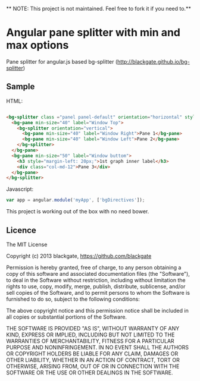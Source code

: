 ** NOTE: This project is not maintained. Feel free to fork it if you need to.**

# Angular pane splitter with min and max options

Pane splitter for angular.js based bg-splitter (http://blackgate.github.io/bg-splitter)

## Sample

HTML:
```html

<bg-splitter class ="panel panel-default" orientation="horizontal" style="margin: inherit">
  <bg-pane min-size="40" label="Window Top">
    <bg-splitter orientation="vertical">
      <bg-pane min-size="40" label="Window Right">Pane 1</bg-pane>
      <bg-pane min-size="40" label="Window Left">Pane 2</bg-pane>
    </bg-splitter>
  </bg-pane>
  <bg-pane min-size="50" label="Window buttom">
    <h3 style="margin-left: 20px;">1st graph inner label</h3>
    <div class="col-md-12">Pane 3</div>
  </bg-pane>
</bg-splitter>

```

Javascript:
```javascript
var app = angular.module('myApp', ['bgDirectives']);
```

This project is working out of the box with no need bower.


## Licence

The MIT License

Copyright (c) 2013 blackgate, https://github.com/blackgate

Permission is hereby granted, free of charge, to any person obtaining a copy
of this software and associated documentation files (the "Software"), to deal
in the Software without restriction, including without limitation the rights
to use, copy, modify, merge, publish, distribute, sublicense, and/or sell
copies of the Software, and to permit persons to whom the Software is
furnished to do so, subject to the following conditions:

The above copyright notice and this permission notice shall be included in
all copies or substantial portions of the Software.

THE SOFTWARE IS PROVIDED "AS IS", WITHOUT WARRANTY OF ANY KIND, EXPRESS OR
IMPLIED, INCLUDING BUT NOT LIMITED TO THE WARRANTIES OF MERCHANTABILITY,
FITNESS FOR A PARTICULAR PURPOSE AND NONINFRINGEMENT. IN NO EVENT SHALL THE
AUTHORS OR COPYRIGHT HOLDERS BE LIABLE FOR ANY CLAIM, DAMAGES OR OTHER
LIABILITY, WHETHER IN AN ACTION OF CONTRACT, TORT OR OTHERWISE, ARISING FROM,
OUT OF OR IN CONNECTION WITH THE SOFTWARE OR THE USE OR OTHER DEALINGS IN
THE SOFTWARE.

